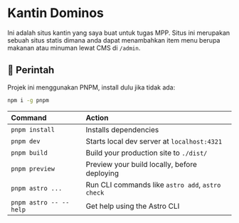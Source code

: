 # Kantin Dominos

Ini adalah situs kantin yang saya buat untuk tugas MPP. Situs ini merupakan
sebuah situs statis dimana anda dapat menambahkan item menu berupa makanan atau
minuman lewat CMS di `/admin`.

## 🧞 Perintah

Projek ini menggunakan PNPM, install dulu jika tidak ada:

```sh
npm i -g pnpm
```

| Command                | Action                                           |
| :--------------------- | :----------------------------------------------- |
| `pnpm install`         | Installs dependencies                            |
| `pnpm dev`             | Starts local dev server at `localhost:4321`      |
| `pnpm build`           | Build your production site to `./dist/`          |
| `pnpm preview`         | Preview your build locally, before deploying     |
| `pnpm astro ...`       | Run CLI commands like `astro add`, `astro check` |
| `pnpm astro -- --help` | Get help using the Astro CLI                     |
